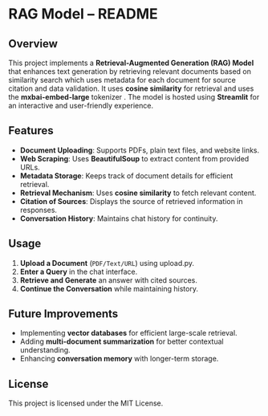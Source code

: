 # RAG Model – README

## Overview
This project implements a **Retrieval-Augmented Generation (RAG) Model** that enhances text generation by retrieving relevant documents based on similarity search which uses metadata for each document for source citation and data validation. It uses **cosine similarity** for retrieval and uses the **mxbai-embed-large** tokenizer . The model is hosted using **Streamlit** for an interactive and user-friendly experience.

## Features
- **Document Uploading**: Supports PDFs, plain text files, and website links.
- **Web Scraping**: Uses **BeautifulSoup** to extract content from provided URLs.
- **Metadata Storage**: Keeps track of document details for efficient retrieval.
- **Retrieval Mechanism**: Uses **cosine similarity** to fetch relevant content.
- **Citation of Sources**: Displays the source of retrieved information in responses.
- **Conversation History**: Maintains chat history for continuity.


## Usage
1. **Upload a Document** (`PDF/Text/URL`) using upload.py.
2. **Enter a Query** in the chat interface.
3. **Retrieve and Generate** an answer with cited sources.
4. **Continue the Conversation** while maintaining history.


## Future Improvements
- Implementing **vector databases** for efficient large-scale retrieval.
- Adding **multi-document summarization** for better contextual understanding.
- Enhancing **conversation memory** with longer-term storage.

## License
This project is licensed under the MIT License.

